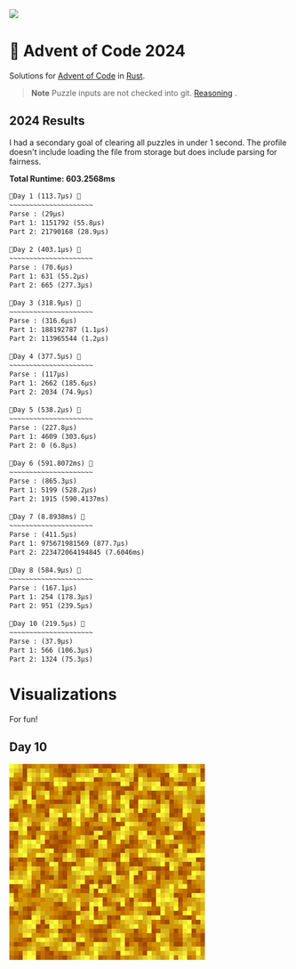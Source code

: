 <img src="./.assets/christmas_ferris.png" width="164">

# 🎄 Advent of Code 2024

Solutions for [Advent of Code](https://adventofcode.com/) in [Rust](https://www.rust-lang.org/).

> **Note**
> Puzzle inputs are not checked into
> git. [Reasoning](https://old.reddit.com/r/adventofcode/comments/k99rod/sharing_input_data_were_we_requested_not_to/gf2ukkf/?context=3)
> .

## 2024 Results

I had a secondary goal of clearing all puzzles in under 1 second. The profile doesn't include loading the file from 
storage but does include parsing for fairness.

**Total Runtime: 603.2568ms**
```
🎄Day 1 (113.7µs) 🎄
~~~~~~~~~~~~~~~~~~~~~
Parse : (29µs)
Part 1: 1151792 (55.8µs)
Part 2: 21790168 (28.9µs)

🎄Day 2 (403.1µs) 🎄
~~~~~~~~~~~~~~~~~~~~~
Parse : (70.6µs)
Part 1: 631 (55.2µs)
Part 2: 665 (277.3µs)

🎄Day 3 (318.9µs) 🎄
~~~~~~~~~~~~~~~~~~~~~
Parse : (316.6µs)
Part 1: 188192787 (1.1µs)
Part 2: 113965544 (1.2µs)

🎄Day 4 (377.5µs) 🎄
~~~~~~~~~~~~~~~~~~~~~
Parse : (117µs)
Part 1: 2662 (185.6µs)
Part 2: 2034 (74.9µs)

🎄Day 5 (538.2µs) 🎄
~~~~~~~~~~~~~~~~~~~~~
Parse : (227.8µs)
Part 1: 4609 (303.6µs)
Part 2: 0 (6.8µs)

🎄Day 6 (591.8072ms) 🎄
~~~~~~~~~~~~~~~~~~~~~
Parse : (865.3µs)
Part 1: 5199 (528.2µs)
Part 2: 1915 (590.4137ms)

🎄Day 7 (8.8938ms) 🎄
~~~~~~~~~~~~~~~~~~~~~
Parse : (411.5µs)
Part 1: 975671981569 (877.7µs)
Part 2: 223472064194845 (7.6046ms)

🎄Day 8 (584.9µs) 🎄
~~~~~~~~~~~~~~~~~~~~~
Parse : (167.1µs)
Part 1: 254 (178.3µs)
Part 2: 951 (239.5µs)

🎄Day 10 (219.5µs) 🎄
~~~~~~~~~~~~~~~~~~~~~
Parse : (37.9µs)
Part 1: 566 (106.3µs)
Part 2: 1324 (75.3µs)
```

# Visualizations
For fun!
## Day 10
<img src="./.assets/day_10.gif">
